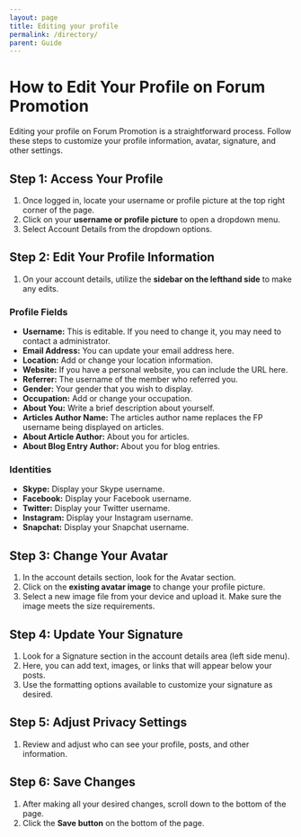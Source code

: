 ```yaml
---
layout: page
title: Editing your profile
permalink: /directory/
parent: Guide
---
```


# How to Edit Your Profile on Forum Promotion

Editing your profile on Forum Promotion is a straightforward process. Follow these steps to customize your profile information, avatar, signature, and other settings.

## Step 1: Access Your Profile

1. Once logged in, locate your username or profile picture at the top right corner of the page.
2. Click on your **username or profile picture** to open a dropdown menu.
3. Select Account Details from the dropdown options.

## Step 2: Edit Your Profile Information

1. On your account details, utilize the **sidebar on the lefthand side** to make any edits. 

### Profile Fields

- **Username:** This is editable. If you need to change it, you may need to contact a administrator.
- **Email Address:** You can update your email address here.
- **Location:** Add or change your location information.
- **Website:** If you have a personal website, you can include the URL here.
- **Referrer:** The username of the member who referred you.
- **Gender:** Your gender that you wish to display.
- **Occupation:** Add or change your occupation.
- **About You:** Write a brief description about yourself.
- **Articles Author Name:** The articles author name replaces the FP username being displayed on articles.
- **About Article Author:** About you for articles.
- **About Blog Entry Author:** About you for blog entries.

### Identities

- **Skype:** Display your Skype username.
- **Facebook:** Display your Facebook username.
- **Twitter:** Display your Twitter username.
- **Instagram:** Display your Instagram username.
- **Snapchat:** Display your Snapchat username.

## Step 3: Change Your Avatar

1. In the account details section, look for the Avatar section.
2. Click on the **existing avatar image** to change your profile picture.
3. Select a new image file from your device and upload it. Make sure the image meets the size requirements.

## Step 4: Update Your Signature

1. Look for a Signature section in the account details area (left side menu).
2. Here, you can add text, images, or links that will appear below your posts.
3. Use the formatting options available to customize your signature as desired.

## Step 5: Adjust Privacy Settings

1. Review and adjust who can see your profile, posts, and other information.

## Step 6: Save Changes

1. After making all your desired changes, scroll down to the bottom of the page.
2. Click the **Save button** on the bottom of the page.
